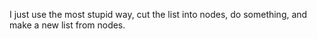 I just use the most stupid way, cut the list into nodes, do something, and make a new list from nodes.